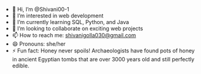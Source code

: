 - 👋 Hi, I’m @Shivani00-1  
- 👀 I’m interested in web development  
- 🌱 I’m currently learning SQL, Python, and Java  
- 🤝 I’m looking to collaborate on exciting web projects  
- 📫 How to reach me: shivanigolla030@gmail.com  
- 😄 Pronouns: she/her  
- ⚡ Fun fact: Honey never spoils! Archaeologists have found pots of honey in ancient Egyptian tombs that are over 3000 years old and still perfectly edible.


<!---
Shivani00-1/Shivani00-1 is a ✨ special ✨ repository because its `README.md` (this file) appears on your GitHub profile.
You can click the Preview link to take a look at your changes.
--->
